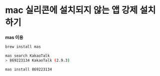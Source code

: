 # mac 실리콘에 설치되지 않는 앱 강제 설치하기

**mas 이용**

```sh
brew install mas
```

```sh
mas search KakaoTalk
> 869223134 KakaoTalk (2.9.3)
```

```sh
mas install 869223134
```
